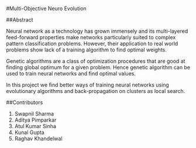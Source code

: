 #Multi-Objective Neuro Evolution

##Abstract

Neural network as a technology has grown immensely and its multi-layered feed-forward properties make networks particularly suited to complex pattern classification problems. However, their application to real world problems show lack of a training algorithm to find optimal weights.

Genetic algorithms are a class of optimization procedures that are good at finding global optimum for a given problem. Hence genetic algorithm can be used to train neural networks and find optimal values.

In this project we find better ways of training neural networks using evolutionary algorithms and back-propagation on clusters as local search.

##Contributors

1. Swapnil Sharma
2. Aditya Pimparkar
3. Atul Kumar Sinha
4. Kunal Gupta
5. Raghav Khandelwal